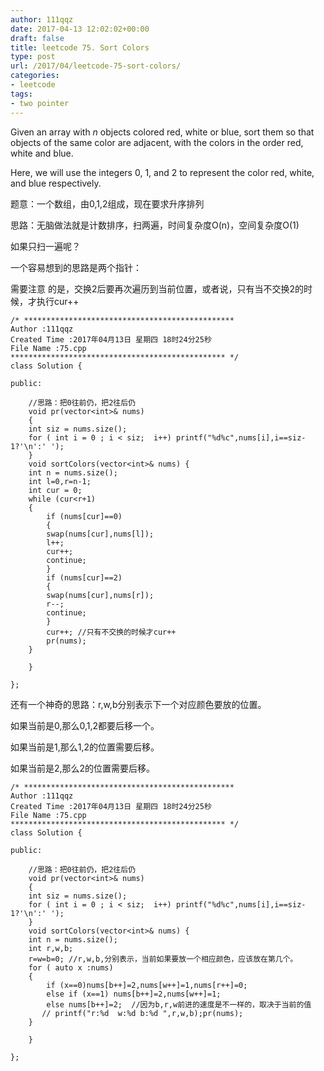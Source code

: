 ```yaml
---
author: 111qqz
date: 2017-04-13 12:02:02+00:00
draft: false
title: leetcode 75. Sort Colors
type: post
url: /2017/04/leetcode-75-sort-colors/
categories:
- leetcode
tags:
- two pointer
---
```


Given an array with _n_ objects colored red, white or blue, sort them so that objects of the same color are adjacent, with the colors in the order red, white and blue.

Here, we will use the integers 0, 1, and 2 to represent the color red, white, and blue respectively.

题意：一个数组，由0,1,2组成，现在要求升序排列

思路：无脑做法就是计数排序，扫两遍，时间复杂度O(n)，空间复杂度O(1)

如果只扫一遍呢？

一个容易想到的思路是两个指针：

需要注意 的是，交换2后要再次遍历到当前位置，或者说，只有当不交换2的时候，才执行cur++

    
    /* ***********************************************
    Author :111qqz
    Created Time :2017年04月13日 星期四 18时24分25秒
    File Name :75.cpp
    ************************************************ */
    class Solution {
    
    public:
        
        //思路：把0往前仍，把2往后仍
        void pr(vector<int>& nums)
        {
    	int siz = nums.size();
    	for ( int i = 0 ; i < siz;  i++) printf("%d%c",nums[i],i==siz-1?'\n':' ');
        }
        void sortColors(vector<int>& nums) {
    	int n = nums.size();
    	int l=0,r=n-1;
    	int cur = 0;
    	while (cur<r+1)
    	{
    	    if (nums[cur]==0)
    	    {
    		swap(nums[cur],nums[l]);
    		l++;
    		cur++;
    		continue;
    	    }
    	    if (nums[cur]==2)
    	    {
    		swap(nums[cur],nums[r]);
    		r--;
    		continue;
    	    }
    	    cur++; //只有不交换的时候才cur++
    	    pr(nums);
    	}
    
        }
    
    };
    








还有一个神奇的思路：r,w,b分别表示下一个对应颜色要放的位置。

如果当前是0,那么0,1,2都要后移一个。

如果当前是1,那么1,2的位置需要后移。

如果当前是2,那么2的位置需要后移。

    
    /* ***********************************************
    Author :111qqz
    Created Time :2017年04月13日 星期四 18时24分25秒
    File Name :75.cpp
    ************************************************ */
    class Solution {
    
    public:
        
        //思路：把0往前仍，把2往后仍
        void pr(vector<int>& nums)
        {
    	int siz = nums.size();
    	for ( int i = 0 ; i < siz;  i++) printf("%d%c",nums[i],i==siz-1?'\n':' ');
        }
        void sortColors(vector<int>& nums) {
    	int n = nums.size();
    	int r,w,b;
    	r=w=b=0; //r,w,b,分别表示，当前如果要放一个相应颜色，应该放在第几个。
    	for ( auto x :nums)
    	{
    	    if (x==0)nums[b++]=2,nums[w++]=1,nums[r++]=0;
    	    else if (x==1) nums[b++]=2,nums[w++]=1;
    	    else nums[b++]=2;  //因为b,r,w前进的速度是不一样的，取决于当前的值
    	   // printf("r:%d  w:%d b:%d ",r,w,b);pr(nums);
    	}
    
        }
    
    };
    



